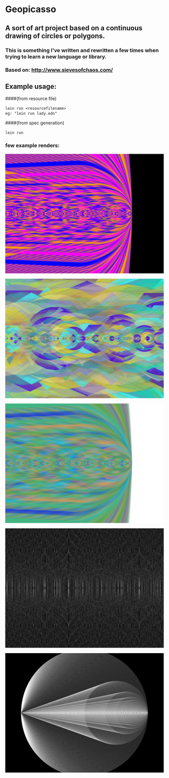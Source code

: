 # Geopicasso
## A sort of art project based on a continuous drawing of circles or polygons.
### This is something I've written and rewritten a few times when trying to learn a new language or library.
### Based on: http://www.sievesofchaos.com/

## Example usage:

####(from resource file)
```
lein run <resourcefilename>
eg: "lein run lady.edn"
```

####(from spec generation)
```
lein run
```


### few example renders:

[ex1]: renders/extremelady.png
![example 1][ex1]

[spec_ex1]: renders/spec_generated_183.png
![spec_example 1][spec_ex1]

[ex2]: renders/peacock.png
![example 2][ex2]

[ex3]: renders/spiderwebs.png
![example 3][ex3]

[ex4]: renders/deathstar.png
![example 4][ex4]
